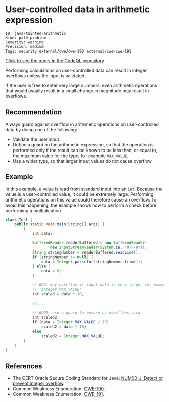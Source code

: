 # User-controlled data in arithmetic expression

```
ID: java/tainted-arithmetic
Kind: path-problem
Severity: warning
Precision: medium
Tags: security external/cwe/cwe-190 external/cwe/cwe-191

```
[Click to see the query in the CodeQL repository](https://github.com/github/codeql/tree/main/java/ql/src/Security/CWE/CWE-190/ArithmeticTainted.ql)

Performing calculations on user-controlled data can result in integer overflows unless the input is validated.

If the user is free to enter very large numbers, even arithmetic operations that would usually result in a small change in magnitude may result in overflows.


## Recommendation
Always guard against overflow in arithmetic operations on user-controlled data by doing one of the following:

* Validate the user input.
* Define a guard on the arithmetic expression, so that the operation is performed only if the result can be known to be less than, or equal to, the maximum value for the type, for example `MAX_VALUE`.
* Use a wider type, so that larger input values do not cause overflow.

## Example
In this example, a value is read from standard input into an `int`. Because the value is a user-controlled value, it could be extremely large. Performing arithmetic operations on this value could therefore cause an overflow. To avoid this happening, the example shows how to perform a check before performing a multiplication.


```java
class Test {
	public static void main(String[] args) {
		{
			int data;

			BufferedReader readerBuffered = new BufferedReader(
					new InputStreamReader(System.in, "UTF-8"));
			String stringNumber = readerBuffered.readLine();
			if (stringNumber != null) {
				data = Integer.parseInt(stringNumber.trim());
			} else {
				data = 0;
			}

			// BAD: may overflow if input data is very large, for example
			// 'Integer.MAX_VALUE'
			int scaled = data * 10;

			//...
			
			// GOOD: use a guard to ensure no overflows occur
			int scaled2;
			if (data < Integer.MAX_VALUE / 10)
				scaled2 = data * 10;
			else
				scaled2 = Integer.MAX_VALUE;
		}
	}
}
```

## References
* The CERT Oracle Secure Coding Standard for Java: [NUM00-J. Detect or prevent integer overflow](https://www.securecoding.cert.org/confluence/display/java/NUM00-J.+Detect+or+prevent+integer+overflow).
* Common Weakness Enumeration: [CWE-190](https://cwe.mitre.org/data/definitions/190.html).
* Common Weakness Enumeration: [CWE-191](https://cwe.mitre.org/data/definitions/191.html).